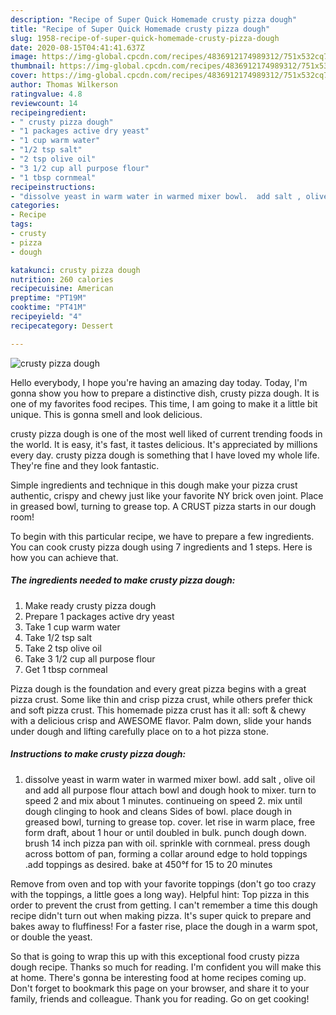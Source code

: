 ```yaml
---
description: "Recipe of Super Quick Homemade crusty pizza dough"
title: "Recipe of Super Quick Homemade crusty pizza dough"
slug: 1958-recipe-of-super-quick-homemade-crusty-pizza-dough
date: 2020-08-15T04:41:41.637Z
image: https://img-global.cpcdn.com/recipes/4836912174989312/751x532cq70/crusty-pizza-dough-recipe-main-photo.jpg
thumbnail: https://img-global.cpcdn.com/recipes/4836912174989312/751x532cq70/crusty-pizza-dough-recipe-main-photo.jpg
cover: https://img-global.cpcdn.com/recipes/4836912174989312/751x532cq70/crusty-pizza-dough-recipe-main-photo.jpg
author: Thomas Wilkerson
ratingvalue: 4.8
reviewcount: 14
recipeingredient:
- " crusty pizza dough"
- "1 packages active dry yeast"
- "1 cup warm water"
- "1/2 tsp salt"
- "2 tsp olive oil"
- "3 1/2 cup all purpose flour"
- "1 tbsp cornmeal"
recipeinstructions:
- "dissolve yeast in warm water in warmed mixer bowl.  add salt , olive oil and add all purpose flour attach bowl and dough hook to mixer.  turn to speed 2 and mix about 1 minutes.  continueing on speed 2. mix until dough clinging to hook and cleans Sides of bowl. place dough in greased bowl,  turning to grease top. cover. let rise in warm place,  free form draft,  about 1 hour or until doubled in bulk.  punch dough down. brush 14 inch pizza pan with oil.  sprinkle with cornmeal.  press dough across bottom of pan,  forming a collar around edge to hold toppings .add toppings as desired. bake at 450°f for 15 to 20 minutes"
categories:
- Recipe
tags:
- crusty
- pizza
- dough

katakunci: crusty pizza dough 
nutrition: 260 calories
recipecuisine: American
preptime: "PT19M"
cooktime: "PT41M"
recipeyield: "4"
recipecategory: Dessert

---
```



![crusty pizza dough](https://img-global.cpcdn.com/recipes/4836912174989312/751x532cq70/crusty-pizza-dough-recipe-main-photo.jpg)

Hello everybody, I hope you're having an amazing day today. Today, I'm gonna show you how to prepare a distinctive dish, crusty pizza dough. It is one of my favorites food recipes. This time, I am going to make it a little bit unique. This is gonna smell and look delicious.

crusty pizza dough is one of the most well liked of current trending foods in the world. It is easy, it's fast, it tastes delicious. It's appreciated by millions every day. crusty pizza dough is something that I have loved my whole life. They're fine and they look fantastic.

Simple ingredients and technique in this dough make your pizza crust authentic, crispy and chewy just like your favorite NY brick oven joint. Place in greased bowl, turning to grease top. A CRUST pizza starts in our dough room!


To begin with this particular recipe, we have to prepare a few ingredients. You can cook crusty pizza dough using 7 ingredients and 1 steps. Here is how you can achieve that.

<!--inarticleads1-->

##### The ingredients needed to make crusty pizza dough:

1. Make ready  crusty pizza dough
1. Prepare 1 packages active dry yeast
1. Take 1 cup warm water
1. Take 1/2 tsp salt
1. Take 2 tsp olive oil
1. Take 3 1/2 cup all purpose flour
1. Get 1 tbsp cornmeal


Pizza dough is the foundation and every great pizza begins with a great pizza crust. Some like thin and crisp pizza crust, while others prefer thick and soft pizza crust. This homemade pizza crust has it all: soft &amp; chewy with a delicious crisp and AWESOME flavor. Palm down, slide your hands under dough and lifting carefully place on to a hot pizza stone. 

<!--inarticleads2-->

##### Instructions to make crusty pizza dough:

1. dissolve yeast in warm water in warmed mixer bowl.  add salt , olive oil and add all purpose flour attach bowl and dough hook to mixer.  turn to speed 2 and mix about 1 minutes.  continueing on speed 2. mix until dough clinging to hook and cleans Sides of bowl. place dough in greased bowl,  turning to grease top. cover. let rise in warm place,  free form draft,  about 1 hour or until doubled in bulk.  punch dough down. brush 14 inch pizza pan with oil.  sprinkle with cornmeal.  press dough across bottom of pan,  forming a collar around edge to hold toppings .add toppings as desired. bake at 450°f for 15 to 20 minutes


Remove from oven and top with your favorite toppings (don&#39;t go too crazy with the toppings, a little goes a long way). Helpful hint: Top pizza in this order to prevent the crust from getting. I can&#39;t remember a time this dough recipe didn&#39;t turn out when making pizza. It&#39;s super quick to prepare and bakes away to fluffiness! For a faster rise, place the dough in a warm spot, or double the yeast. 

So that is going to wrap this up with this exceptional food crusty pizza dough recipe. Thanks so much for reading. I'm confident you will make this at home. There's gonna be interesting food at home recipes coming up. Don't forget to bookmark this page on your browser, and share it to your family, friends and colleague. Thank you for reading. Go on get cooking!
